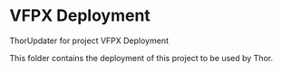 # VFPX Deployment

ThorUpdater for project VFPX Deployment

This folder contains the deployment of this project to be used by Thor.